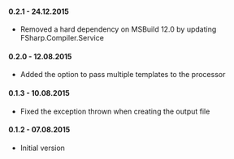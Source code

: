 #### 0.2.1 - 24.12.2015
* Removed a hard dependency on MSBuild 12.0 by updating FSharp.Compiler.Service

#### 0.2.0 - 12.08.2015
* Added the option to pass multiple templates to the processor

#### 0.1.3 - 10.08.2015
* Fixed the exception thrown when creating the output file

#### 0.1.2 - 07.08.2015
* Initial version